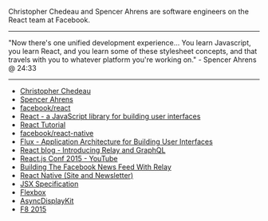 Christopher Chedeau and Spencer Ahrens are software engineers on the React team at Facebook.

---

"Now there's one unified development experience… You learn Javascript, you learn React, and you learn some of these stylesheet concepts, and that travels with you to whatever platform you're working on." - Spencer Ahrens @ 24:33

---

* [Christopher Chedeau](https://github.com/vjeux)
* [Spencer Ahrens](https://github.com/sahrens)
* [facebook/react](https://github.com/facebook/react)
* [React - a JavaScript library for building user interfaces](https://facebook.github.io/react/)
* [React Tutorial](http://facebook.github.io/react/docs/tutorial.html)
* [facebook/react-native](https://github.com/facebook/react-native)
* [Flux - Application Architecture for Building User Interfaces](https://facebook.github.io/flux/)
* [React blog - Introducing Relay and GraphQL](https://facebook.github.io/react/blog/2015/02/20/introducing-relay-and-graphql.html)
* [React.js Conf 2015 - YouTube](https://www.youtube.com/playlist?list=PLb0IAmt7-GS1cbw4qonlQztYV1TAW0sCr)
* [Building The Facebook News Feed With Relay](https://facebook.github.io/react/blog/2015/03/19/building-the-facebook-news-feed-with-relay.html)
* [React Native (Site and Newsletter)](http://www.reactnative.com/)
* [JSX Specification](https://facebook.github.io/jsx/)
* [Flexbox](https://css-tricks.com/snippets/css/a-guide-to-flexbox/)
* [AsyncDisplayKit](http://asyncdisplaykit.org/)
* [F8 2015](f8.facebooklive.com)
